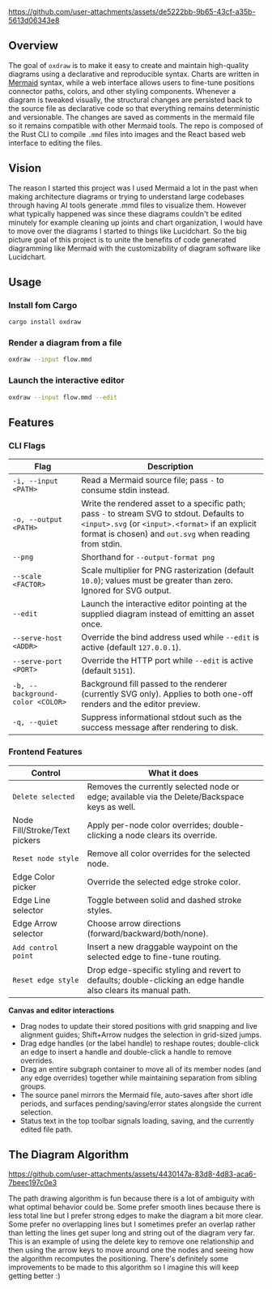 
https://github.com/user-attachments/assets/de5222bb-9b65-43cf-a35b-5613d06343e8

## Overview

The goal of `oxdraw` is to make it easy to create and maintain high-quality diagrams using a declarative and reproducible syntax.
Charts are written in [Mermaid](https://mermaid.js.org/) syntax, while a web interface allows users to fine-tune positions connector paths, colors, and other styling components. Whenever a diagram is tweaked visually, the structural changes are persisted back to the source file as declarative code so that everything remains deterministic and versionable.
The changes are saved as comments in the mermaid file so it remains compatible with other Mermaid tools.
The repo is composed of the Rust CLI to compile `.mmd` files into images and the React based web interface to editing the files.

## Vision

The reason I started this project was I used Mermaid a lot in the past when making architecture diagrams or trying to understand large codebases through having AI tools generate .mmd files to visualize them. However what typically happened was since these diagrams couldn't be edited minutely for example cleaning up joints and chart organization, I would have to move over the diagrams I started to things like Lucidchart. So the big picture goal of this project is to unite the benefits of code generated diagramming like Mermaid with the customizability of diagram software like Lucidchart.

## Usage

### Install fom Cargo

```bash
cargo install oxdraw
```

### Render a diagram from a file

```bash
oxdraw --input flow.mmd  
```

### Launch the interactive editor

```bash
oxdraw --input flow.mmd --edit
```

## Features

### CLI Flags

| Flag | Description |
| --- | --- |
| `-i, --input <PATH>` | Read a Mermaid source file; pass `-` to consume stdin instead. |
| `-o, --output <PATH>` | Write the rendered asset to a specific path; pass `-` to stream SVG to stdout. Defaults to `<input>.svg` (or `<input>.<format>` if an explicit format is chosen) and `out.svg` when reading from stdin. |
| `--png` | Shorthand for `--output-format png` |
| `--scale <FACTOR>` | Scale multiplier for PNG rasterization (default `10.0`); values must be greater than zero. Ignored for SVG output. |
| `--edit` | Launch the interactive editor pointing at the supplied diagram instead of emitting an asset once. |
| `--serve-host <ADDR>` | Override the bind address used while `--edit` is active (default `127.0.0.1`). |
| `--serve-port <PORT>` | Override the HTTP port while `--edit` is active (default `5151`). |
| `-b, --background-color <COLOR>` | Background fill passed to the renderer (currently SVG only). Applies to both one-off renders and the editor preview. |
| `-q, --quiet` | Suppress informational stdout such as the success message after rendering to disk. |

### Frontend Features

| Control | What it does |
| --- | --- |
| `Delete selected` | Removes the currently selected node or edge; available via the Delete/Backspace keys as well. |
| Node Fill/Stroke/Text pickers | Apply per-node color overrides; double-clicking a node clears its override. |
| `Reset node style` | Remove all color overrides for the selected node. |
| Edge Color picker | Override the selected edge stroke color. |
| Edge Line selector | Toggle between solid and dashed stroke styles. |
| Edge Arrow selector | Choose arrow directions (forward/backward/both/none). |
| `Add control point` | Insert a new draggable waypoint on the selected edge to fine-tune routing. |
| `Reset edge style` | Drop edge-specific styling and revert to defaults; double-clicking an edge handle also clears its manual path. |

**Canvas and editor interactions**

- Drag nodes to update their stored positions with grid snapping and live alignment guides; Shift+Arrow nudges the selection in grid-sized jumps.
- Drag edge handles (or the label handle) to reshape routes; double-click an edge to insert a handle and double-click a handle to remove overrides.
- Drag an entire subgraph container to move all of its member nodes (and any edge overrides) together while maintaining separation from sibling groups.
- The source panel mirrors the Mermaid file, auto-saves after short idle periods, and surfaces pending/saving/error states alongside the current selection.
- Status text in the top toolbar signals loading, saving, and the currently edited file path.

## The Diagram Algorithm

https://github.com/user-attachments/assets/4430147a-83d8-4d83-aca6-7beec197c0e3

The path drawing algorithm is fun because there is a lot of ambiguity with what optimal behavior could be.
Some prefer smooth lines because there is less total line but I prefer strong edges to make the diagram a bit more clear. 
Some prefer no overlapping lines but I sometimes prefer an overlap rather than letting the lines get super long and string out of the diagram very far.
This is an example of using the delete key to remove one relationship and then using the arrow keys to move around one the nodes and seeing how the algorithm recomputes the positioning.
There's definitely some improvements to be made to this algorithm so I imagine this will keep getting better :)
